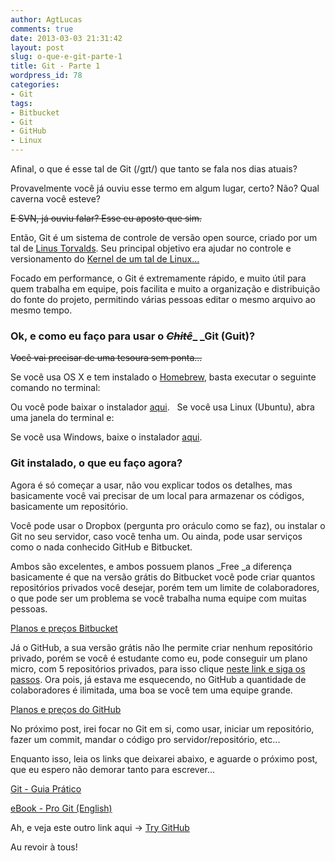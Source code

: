 ```yaml
---
author: AgtLucas
comments: true
date: 2013-03-03 21:31:42
layout: post
slug: o-que-e-git-parte-1
title: Git - Parte 1
wordpress_id: 78
categories:
- Git
tags:
- Bitbucket
- Git
- GitHub
- Linux
---
```


Afinal, o que é esse tal de Git (/ɡɪt/) que tanto se fala nos dias atuais?

Provavelmente você já ouviu esse termo em algum lugar, certo? Não? Qual caverna você esteve?

<del>E SVN, já ouviu falar? Esse eu aposto que sim.</del>

Então, Git é um sistema de controle de versão open source, criado por um tal de [Linus Torvalds](http://pt.wikipedia.org/wiki/Linus_Torvalds). Seu principal objetivo era ajudar no controle e versionamento do [Kernel de um tal de Linux...](http://git.kernel.org/cgit/linux/kernel/git/torvalds/linux.git)

<!-- more -->

Focado em performance, o Git é extremamente rápido, e muito útil para quem trabalha em equipe, pois facilita e muito a organização e distribuição do fonte do projeto, permitindo várias pessoas editar o mesmo arquivo ao mesmo tempo.




### **Ok, e como eu faço para usar o <del>_Chitê_</del>_ _Git (Guit)?**


<del>Você vai precisar de uma tesoura sem ponta...</del>

Se você usa OS X e tem instalado o [Homebrew](http://mxcl.github.com/homebrew/), basta executar o seguinte comando no terminal:


Ou você pode baixar o instalador [aqui](http://git-scm.com/download/mac). 
  
Se você usa Linux (Ubuntu), abra uma janela do terminal e:



Se você usa Windows, baixe o instalador [aqui](http://git-scm.com/download/win).




### **Git instalado, o que eu faço agora?**


Agora é só começar a usar, não vou explicar todos os detalhes, mas basicamente você vai precisar de um local para armazenar os códigos, basicamente um repositório.

Você pode usar o Dropbox (pergunta pro oráculo como se faz), ou instalar o Git no seu servidor, caso você tenha um. Ou ainda, pode usar serviços como o nada conhecido GitHub e Bitbucket.

Ambos são excelentes, e ambos possuem planos _Free _a diferença basicamente é que na versão grátis do Bitbucket você pode criar quantos repositórios privados você desejar, porém tem um limite de colaboradores, o que pode ser um problema se você trabalha numa equipe com muitas pessoas.

[Planos e preços Bitbucket](https://bitbucket.org/plans)

Já o GitHub, a sua versão grátis não lhe permite criar nenhum repositório privado, porém se você é estudante como eu, pode conseguir um plano micro, com 5 repositórios privados, para isso clique [neste link e siga os passos](https://github.com/edu). Ora pois, já estava me esquecendo, no GitHub a quantidade de colaboradores é ilimitada, uma boa se você tem uma equipe grande.

[Planos e preços do GitHub](https://github.com/plans)

No próximo post, irei focar no Git em si, como usar, iniciar um repositório, fazer um commit, mandar o código pro servidor/repositório, etc...

Enquanto isso, leia os links que deixarei abaixo, e aguarde o próximo post, que eu espero não demorar tanto para escrever...

[Git - Guia Prático](http://rogerdudler.github.com/git-guide/index.pt_BR.html)

[eBook - Pro Git (English)](http://git-scm.com/book)

Ah, e veja este outro link aqui -> [Try GitHub](http://try.github.com/)

Au revoir à tous!



